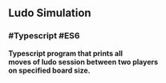 ## Ludo Simulation

### #Typescript #ES6

**Typescript program that prints all  
moves of ludo session between two players  
on specified board size.**
